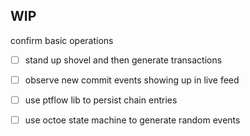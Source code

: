 WIP
---

confirm basic operations

- [ ] stand up shovel and then generate transactions
- [ ] observe new commit events showing up in live feed

- [ ] use ptflow lib to persist chain entries
- [ ] use octoe state machine to generate random events
